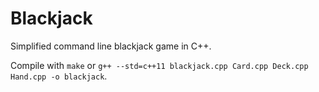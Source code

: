 # Blackjack
Simplified command line blackjack game in C++.

Compile with `make` or `g++ --std=c++11 blackjack.cpp Card.cpp Deck.cpp Hand.cpp -o blackjack`.
